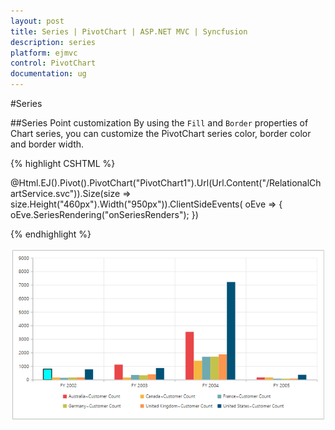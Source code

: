 ```yaml
---
layout: post
title: Series | PivotChart | ASP.NET MVC | Syncfusion
description: series
platform: ejmvc
control: PivotChart
documentation: ug
---
```


#Series

##Series Point customization
By using the `Fill` and `Border` properties of Chart series, you can customize the PivotChart series color, border color and border width.
 
{% highlight CSHTML %}

@Html.EJ().Pivot().PivotChart("PivotChart1").Url(Url.Content("/RelationalChartService.svc")).Size(size => size.Height("460px").Width("950px")).ClientSideEvents(
    oEve => { oEve.SeriesRendering("onSeriesRenders"); })
<script>
   function onSeriesRenders(args) {
      this.model.series[0].points[0].fill = "aqua";
      this.model.series[0].points[0].border = {
        color: "black",
         width: 2
      };
   }
</script>

{% endhighlight %}

![](Series_images/Series_img1.png)